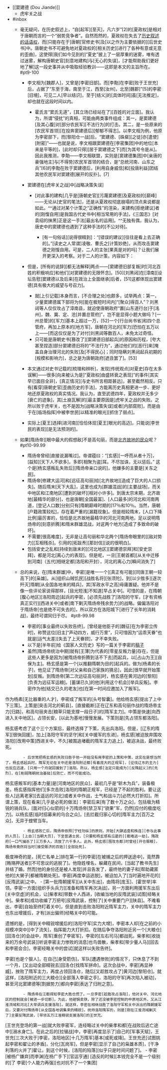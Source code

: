 - [[窦建德 (Dou Jiande)]]
    - 虎牢关之战
- #inbox
    - 毫无疑问，在历史叙述上，“自[起军][至灭]，凡六岁”[2]的[夏政权]是相对于唐朝而言的一个“弱势竞争者”。自然而然的，夏政权在失去了[历史叙述的话语权](https://zhuanlan.zhihu.com/p/416547690)，而[只能存在于]唐朝[官修史书]及[以之作为主要依据的][后世史书]中。唐朝史书不可避免地对夏政权的[相关历史][进行了各种有意或无意的歪曲]，这使得[我们如今见到的]“夏史”披上了一层厚重的迷雾，唯有透过迷雾，解构唐朝史官[刻意地建构]与[无心的失误]，[才能帮助我们更好地了解]这一段史事并从中吸取经验教训——这即是本文的主旨所在。 #pt9-100


        - 李文相为[魏郡人]，又曾是[李密旧部]。而[李勣]在李密[败于王世充]后，占据了“东至于海，南至于江，西至[汝州]，北至[魏郡]”[5]的李密[旧境]，可见二人[早以结识]，至于[结义]的[具体时间]虽[无法推定]，却也就在这段时间以内。


            - 霍氏言“窦氏无道”，[其立场已经站在了][百姓的对立面]。我认为，所谓“侵扰”的真相，可能由两类事件组成：其一，是窦建德[及其心腹]对[部分农民军][不法行为]的打击。其二，是一些原来的[农民军首领][在投奔窦建德后][郁郁不得志]。以李文相为例，他原为李密部下，而[黎阳仓一战]后，“窦建德、[硃粲][之徒]亦[遣使][附密]”——也就是说，李文相跟窦建德在[李密集团]中的地位[本来是平等的]，[此时却只得][居于窦建德之下]而[为其号令是从]。因此我推测，李勣——李文相联盟，实则是[窦建德集团]中[亲唐的豪强地主]与[不得势]农民军首领的结合，是“总统河南、山东之兵”[6]的李勣在败于窦建德后，[利用自身威信]和[投唐利益]团结其他农民军对窦建德[展开的反扑]。[7]



        - 窦建德在[虎牢关之战]中[战略决策失误]


            - [对此事的建构]几乎是[唐朝史官][污蔑窦建德]及夏政权的[巅峰]——无论从[史官的笔法]，还是从夏政权彻底崩塌的顶点来说都是如此。^^通过对某个计策之“正确性”的渲染，来建构[拒绝建议]者的[刚愎自用]是我国古代史书中[相当常用的手法]，《三国志》[对袁绍的抹黑]正是这一手法[最出名的运用]。^^无独有偶，我认为，唐史中的窦建德也遇到了这种手法的[不公对待]。


                - [有一句俗话][说得很精到]：“[错误的建议][往往是看上去正确的]。”[读史之人常谓]凌敬、曹氏之[计策妙绝]，从而攻击窦建德之刚愎自用。可是，二人的主张[果真是对的吗]？让我们展开更深入的考察。对于二人的计策，内容如下：

        - 但是，[所有的说辞][都无法解释]两点——[窦建德旧部复叛]时[河北百姓的积极响应]和他们[对窦建德的无限怀念]。[50][刘黑闼]在[漳南][设坛告慰]窦建德以及后来[在政治上全面继承]后者，[51]这都体现出窦建德[具有极大的威望与号召力]。
            - 就[上引记载]本身而言，[不合理之处]也颇多，试举两点：第一，少量窦建德属下部将为何[能在极短时间内]“[聚众]得百人”？刘黑闼等人仅仅攻占了漳南县，就迫使唐朝政府“置[山东道行台]于[洺州]，魏、冀、定、沧[并置总管府]”，岂不是显得小题大做吗？[一州总管]的[军力]基本上超过一万，[52]一个[行台尚书省]和四个总管府，再加上原本的[地方军]，唐朝在河北的[军力]恐怕在五万以上——[而这仅仅是为了对付]刘黑闼等数百人，未免太过奇怪。
            - 只可能是唐朝史书[篡改了][窦建德旧部起兵]的原因和历程，[夸大甚至捏造]部分窦建德旧将的“不法行为”，通过他们的[恶行]来[掩盖自身治理河北的失败]及[不得民心]；同时隐瞒刘黑闼起兵初期的[规模和影响力]，总之是为唐朝政府[遮丑罢了]。[53]


        - 本文通过对史书记载的[梳理和辨析]，发现[传统观点]对夏史[存在太多误解]——很多[向来被认为是]“夏政权[由盛转衰之表现]”的事件[其实早已面目全非]，[真正情况][与史书所言相距甚远]，甚至截然相反。只有[看穿]唐朝史官[歪曲历史的手法]，方能离历史真相更进一步、更好地还原夏政权的真实情况。我认为，直至武德四年，夏政权并无多少[衰亡的迹象]，其[土崩瓦解]的[最主要原因是]虎牢关之战的失败。之所以败于虎牢关，也不是因为[战略决策失误]或者[内部腐败]，而是由于在[临场指挥]中被李世民[以精准的眼光][抓住了弱点]。
        - 实际上[夏王]选择[进河南][恰恰体现]夏王[眼光的高迈]，只能说[李世民的表现][是无法预测的]。
    - 如果[隋炀帝][眼中最大的假想敌]不是高句丽，而是[北齐故地的民众](https://www.zhihu.com/question/469368735/answer/1977582176)呢？ #pt10-99.99
        - 隋炀帝曾经[直接说漏嘴过]。帝谓蕴曰：“[玄感][一呼而从者十万]，[益知][天下人不欲多]，多即[相聚为盗]耳。不尽加诛，无以惩后。” 这个是[杨玄感叛乱失败后][隋炀帝亲口说的]，他嫌多的主要是[关东之民]。
        - 隋炀帝[修建大运河]和[远征高句丽]给[北齐故地][造成了巨大的人口损失]。随后隋末[天下大乱]，这里也成为[群雄混战]的[主要战场]，而关中地区和江南地区[遭到的破坏][相对小许多]。到唐太宗末期，北齐故地[最精华的部分]，也是唐朝[全国最富]、[人口最多]的河北和河南两道，[登记人口数]分别只有[隋朝巅峰时期的]17％和10％。当然，唐朝[户籍政策较松]，存在着严重的[漏籍现象]。但是相较隋末，[人口下降比例]最厉害的，恰恰是北齐故地最精华的河北河南两地，足以说明隋炀帝的[刻意折腾]和隋末群雄混战，对这两个地方[造成了多致命的破坏]。
        - 不需要[很高难度]，无非是让高句丽和华北两个[隋炀帝眼里的][敌对势力][互相残杀]。引用的[拓跋焘][那封信][说的很明白]。
        - 包括安史之乱和[持续到唐末的][河北地区][窦建德崇拜]和[安史崇拜]，都是河北[离心力的表现]。但是呢，一旦[王朝首都][从关中迁移到河南]（五代[相继定都]洛阳和开封），河北的离心力[瞬间消失了]
    - 总的来说，在[隋末群雄]中，李密[是唯一一个][真正有可能][同唐王朝一较高下]的[枭雄]。从[组织山贼饥民][战胜名将][张须陀]，到[以少胜多][逐次歼灭]隋朝[从全国各地来的精兵]，其[军政水平之高]毋庸置疑。他并不是像一些评论家说得那样，[目光短浅]不知道[早占关中]。可惜的是，在隋朝[腹心地区][洛阳周边]起兵的李密，[必须先战胜了]洛阳的守军，[才有资格真正实行][西进关中]或者[南下剿灭隋炀帝残余势力]的战略。偏偏洛阳对于隋炀帝[也是绝不可失去的]，所以双方在洛阳城下[进行了长年的消耗战]，最终可谓同归于尽。 #pt8-99.98
        - 李密的[事业最终以失败告终]，[曾经是他臣子的]魏征[在为李密立传时]，称赞这位[旧主]“声动四方，威行万里”，只可惜因为“运乖天眷”也就是[运气太差][失去了上天眷顾]，才不幸失败。
        - 以下是[半年前]给《国家人文历史》写的一篇关于李密的[稿子](https://www.zhihu.com/question/486402170/answer/2253029466)
        - 虽然[隋炀帝统治中期]就有[王薄]为代表的[零星反叛力量]存在，但是这些人更多是因为[被隋炀帝折腾到活不下去]而起兵，以[占山为王][自保为主]。杨玄感是第一个[以推翻隋朝为目的]起兵的。做为[杨素的长子]，他见证了隋炀帝[对父亲和自己家族的猜忌]，因此[很早就开始策划]反叛。到隋炀帝[第二次远征高句丽]时，杨玄感在黄河边的[黎阳][负责为远征军运粮]。[蓄谋已久]的他[利用这个机会][举兵反叛]。李密作为他[结交已久的老友]也[在第一时间应邀加入了叛军]。

作为杨素[无比器重的人才]，李密成了叛军的[头号智囊]。他给杨玄感[提出了上中下三策]。上策是[突击河北的蓟县]，[直接截断]正在辽东和高句丽作战的隋炀帝主力[归路]，和高句丽夹击[粮草只能支撑一段日子]的[隋军主力]。中策是快速[向西进入关中地区]，占领长安，[以此为基地]慢慢发展。下策则是[先占领东都洛阳]。

杨玄感考虑了这个三个方案后，最终选择了下策，先出兵洛阳。但是，[辽东的隋军][很快回援]，加上[洛阳守军的坚守]和[关中援军的东进]，杨玄感[被迫放弃围攻洛阳][改用中策]西进关中，不久[被围追堵截的隋军主力追上]，被迫决战，最终败死。


            - 后世常把杨玄感的失败归咎于他一开始没有用李密的上策和中策，这实在是想当然了。杨玄感起兵时，隋军无论在关中还是洛阳附近都[有着庞大的正规军]，[征伐辽东的主力]也反应迅速，[只用一个月就回援到了]洛阳。所以，杨玄感[注定只能成为][反隋起义]的[先烈]，在[削弱隋朝统治基础]后败亡，而不可能成功。

杨玄感叛军的[基本力量]是[河南地区的民众]，最初几乎是“斩木为兵”，装备极差。杨玄感指挥他们[多次击败]洛阳的隋朝正规军，已经是了不起的胜利。要让这些人[远离老家][去遥远的河北]或者关中作战，士气和战斗力[必然大打折扣]。所谓上策，现在看来[几乎是必死的做法]：李密后来[有了数十万之众]，包括极为精锐的骑兵队，[面对归心似箭的]十万隋炀帝[禁卫军]“骁果”军，仍然[应付的极度吃力]。以杨玄感[临时招募来的乌合之众]，[去拦截归家心切的]隋军主力[百万之众]，无异于螳臂当车。


            - 杨玄感败亡后，隋炀帝依照[宁枉勿纵]的原则，开始[大肆追查和株连][参与此事的人员]。[上自][当朝大员]，下至普通士民，[只要和杨玄感有瓜葛的][都难逃一劫]。隋政府[一口气捕杀了]三万多人，流放了六千多人。此外，杨玄感[围攻东都]时曾经[开仓赈粮]，隋炀帝竟然将当时[接受赈济的百姓][全部处死]。

极度神奇的是，[死亡名单上]排在第一行的李密[在被捕之后的押送途中]，竟然靠[贿赂押送者][不可思议的逃脱了]。他隐姓埋名，躲藏在民间，[当起了教书先生]并结了婚。然而[他的身份还是被人发现]并且告发了，最终他的妻子和[帮助藏匿他的]大舅子[都被隋朝处死]。李密[再度幸运逃脱]，被迫加入了[当时遍地开花的][反隋武装]之中。
        - [第一批隋朝援军][从关中东出]，由隋将[庞玉]、[霍世举]率领。李密一方面[组织手头兵力][准备和隋军再次决战]，另一方面利用援军东出后[关中空虚]的机会，让[柴孝和]带数十人西进，[收编当地的反隋武装]试图[经略关中]。柴孝和[成功收编了万把号]反隋武装，控制了[关中重要门户][陕县]。不难看出，李密[自始至终盯着关中]，但是直到击败洛阳附近隋军主力，关中的隋军主力也东出增援后，才有[派出偏师]经略关中的可能。

遗憾的是，[得到关中精锐增援后的]洛阳守军[实力大增]，李密本人却[在之前的小规模冲突中][中了流矢]，指挥能力大打折扣。在随后争夺洛阳附近另一个[大粮仓][回洛仓]的会战中，隋军[重创了李密军]，李密的[左右司马]都战死。柴孝和[收拢来的万余号武装][听说李密主力惨败的消息]也鸟兽散，柴孝和[带少量人马][回去和李密会合]，李密经略关中的尝试[就这样以失败告终]。

李密[也是个狠人]，在自己[身受箭伤]，军队[遭遇惨败]的情况下，只休息了不到一个月，[又出动全部精锐去]回洛仓[找隋军拼命]。这次会战中，李密[再显神威]，挫败了隋军主力，再度占领回洛仓，随后[又趁胜攻占了]黄河边[黎阳仓]。就这样，[洛阳附近的三大粮仓][全部落入李密之手]，洛阳的守军[再次陷入被动]，甚至河北窦建德等[割据势力]都向李密[表达了归附之意]。


            - 隋炀帝在江都得知李密大胜也慌了。一旦李密[趁胜攻占洛阳]，他对关中、河北地区的控制就会[被进一步切断]。为此，他砸锅卖铁，除了还没被李密控制的中原地区外，又从江淮流域和河北[大举调兵支援洛阳]。就这样，李密在相继战胜了洛阳守军和关中派出的隋朝援军后，又要对付隋炀帝[从全国各地调集来的精锐]。统帅洛阳隋军的，则是[刚在江淮流域剿灭了]主要反隋武装，[带领五万江淮精锐支援洛阳]的王世充。

[王世充登场的第一战]就大败李密军，连经略过关中的柴孝和都[在战败后逃亡途中][溺水身亡]。在此之后的[拉锯战]中，李密[再度显示了]自己的[军事天赋]，王世充[三次大败于]李密，洛阳地区[十几万隋军]基本[或死或降]。王世充还[试图挑起李密和翟让的矛盾]，分化[瓦岗军]，但是李密[显示了自己的枭雄本质]，[干净利落的火并了]翟让。到这个时候，[洛阳的陷落][似乎只是时间问题了]。
        - 李密[被杨广嫌弃]而李渊[在杨广手下][官运亨通] [造反的时候][本钱完全不是一个级别的]了 李密[个人能力再强][也对抗不了一个集团]
